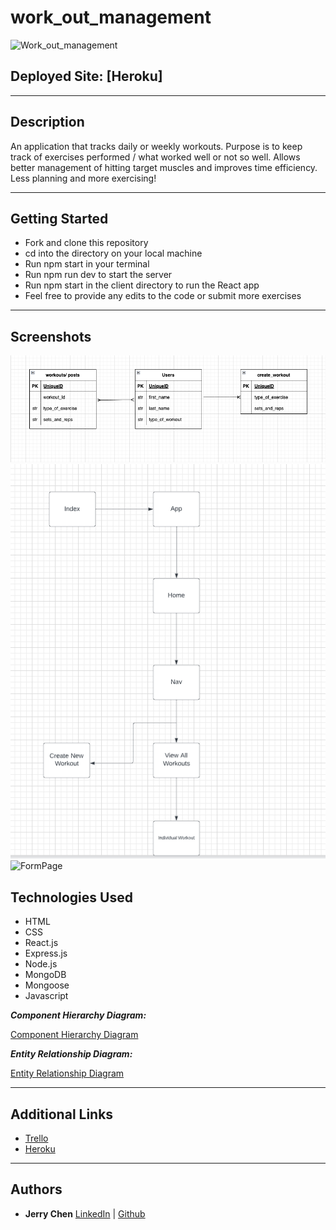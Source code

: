 # work_out_management

![Work_out_management](https://i0.wp.com/post.greatist.com/wp-content/uploads/sites/2/2022/04/GRT-242654-Home-Workout-No-Equipments.png?w=1155&h=1528)

## Deployed Site: [Heroku]

---

## Description

An application that tracks daily or weekly workouts. Purpose is to keep track of exercises performed / what worked well or not so well. Allows better management of hitting target muscles and improves time efficiency. Less planning and more exercising!

---

## Getting Started

- Fork and clone this repository
- cd into the directory on your local machine
- Run npm start in your terminal
- Run npm run dev to start the server
- Run npm start in the client directory to run the React app
- Feel free to provide any edits to the code or submit more exercises

---

## Screenshots

![ERD](/screenshots/Screen%20Shot%202022-12-08%20at%2010.18.42%20AM.png)
![Hierarchy](/screenshots/Screen%20Shot%202022-12-08%20at%2010.19.59%20AM.png)
![FormPage](/screenshots/Screen%20Shot%202022-12-08%20at%2011.27.17%20AM.png)

## Technologies Used

- HTML
- CSS
- React.js
- Express.js
- Node.js
- MongoDB
- Mongoose
- Javascript

**_Component Hierarchy Diagram:_**

[Component Hierarchy Diagram](https://lucid.app/lucidchart/6e624218-a7ea-4fc5-a071-6c6635c36f35/edit?invitationId=inv_a8ddee70-1cc0-4a3a-a34c-3ebc680841f2&page=0_0#)

**_Entity Relationship Diagram:_**

[Entity Relationship Diagram](https://app.diagrams.net/)

---

## Additional Links

- [Trello](https://trello.com/b/DPnZRE4E/workout-management)
- [Heroku](https://work-out-management.herokuapp.com/)

---

## Authors

- **Jerry Chen**
  [LinkedIn](https://www.linkedin.com/in/jerrychen31/) | [Github](https://github.com/Bluepanda93)
